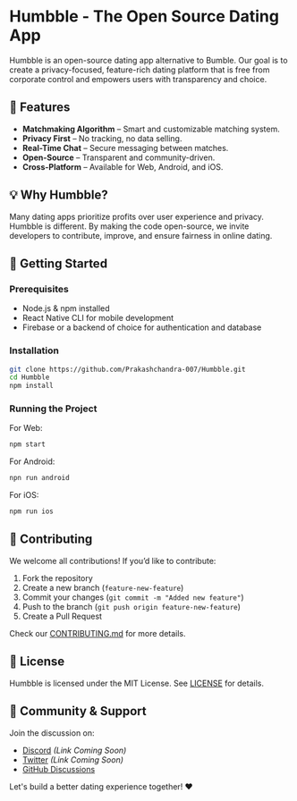 # Humbble - The Open Source Dating App

Humbble is an open-source dating app alternative to Bumble. Our goal is to create a privacy-focused, feature-rich dating platform that is free from corporate control and empowers users with transparency and choice.

## 🚀 Features

- **Matchmaking Algorithm** – Smart and customizable matching system.
- **Privacy First** – No tracking, no data selling.
- **Real-Time Chat** – Secure messaging between matches.
- **Open-Source** – Transparent and community-driven.
- **Cross-Platform** – Available for Web, Android, and iOS.

## 💡 Why Humbble?

Many dating apps prioritize profits over user experience and privacy. Humbble is different. By making the code open-source, we invite developers to contribute, improve, and ensure fairness in online dating.

## 🔧 Getting Started

### Prerequisites

- Node.js & npm installed
- React Native CLI for mobile development
- Firebase or a backend of choice for authentication and database

### Installation

```sh
git clone https://github.com/Prakashchandra-007/Humbble.git
cd Humbble
npm install
```

### Running the Project

For Web:

```sh
npm start
```

For Android:

```sh
npn run android
```

For iOS:

```sh
npm run ios
```

## 👥 Contributing

We welcome all contributions! If you’d like to contribute:

1. Fork the repository
2. Create a new branch (`feature-new-feature`)
3. Commit your changes (`git commit -m "Added new feature"`)
4. Push to the branch (`git push origin feature-new-feature`)
5. Create a Pull Request

Check our [CONTRIBUTING.md](CONTRIBUTING.md) for more details.

## 📜 License

Humbble is licensed under the MIT License. See [LICENSE](LICENSE) for details.

## 📢 Community & Support

Join the discussion on:

- [Discord](#) _(Link Coming Soon)_
- [Twitter](#) _(Link Coming Soon)_
- [GitHub Discussions](https://github.com/yourusername/Humbble/discussions)

Let's build a better dating experience together! ❤️
